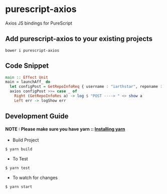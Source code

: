 # purescript-axios

Axios JS bindings for PureScript

## Add purescript-axios to your existing projects

```
bower i purescript-axios
```

## Code Snippet

```purescript
main :: Effect Unit
main = launchAff_ do
  let configPost = GetRepoInfoReq { username : "iarthstar", reponame : "purs-skpm" }
  axios configPost >>= case _ of
    Right (GetRepoInfoRes a) -> log $ "POST ----> " <> show a
    Left err -> logShow err
```

## Development Guide

#### NOTE : Please make sure you have yarn :: [Installing yarn](https://yarnpkg.com/en/docs/install)

* Build Project

```bash
$ yarn build
```

* To Test

```bash
$ yarn test
```

* To watch for changes

```bash
$ yarn start
```